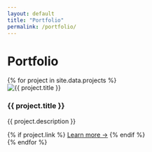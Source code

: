 ```yaml
---
layout: default
title: "Portfolio"
permalink: /portfolio/
---
```


# Portfolio

<div class="grid">
{% for project in site.data.projects %}
  <div class="card">
    <img src="{{ project.image | relative_url }}" alt="{{ project.title }}">
    <div class="card-content">
      <h3>{{ project.title }}</h3>
      <p>{{ project.description }}</p>
      {% if project.link %}
        <a href="{{ project.link }}" class="card-btn">Learn more →</a>
      {% endif %}
    </div>
  </div>
{% endfor %}
</div>
